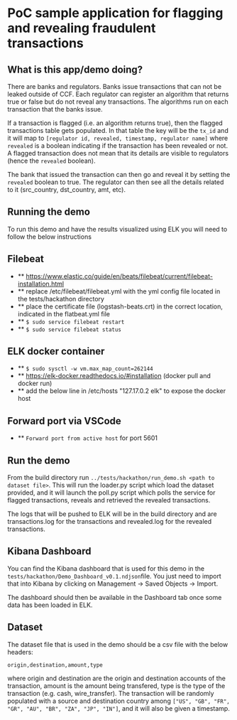 # PoC sample application for flagging and revealing fraudulent transactions

## What is this app/demo doing?

There are banks and regulators. Banks issue transactions that can not be leaked outside of CCF. Each regulator can register an
algorithm that returns true or false but do not reveal any transactions. The algorithms run on each transaction that the banks issue.

If a transaction is flagged (i.e. an algorithm returns true), then the flagged transactions table gets populated. In that table the
key will be the `tx_id` and it will map to `[regulator id, revealed, timestamp, regulator name]` where `revealed` is a boolean 
indicating  if the transaction has been revealed or not. A flagged transaction does not mean that its details are visible to regulators 
(hence the `revealed` boolean). 

The bank that issued the transaction can then go and reveal it by setting the `revealed` boolean to true. The regulator can then see
all the details related to it (src_country, dst_country, amt, etc).

## Running the demo

To run this demo and have the results visualized using ELK you will need to follow the below instructions

## Filebeat

* ** https://www.elastic.co/guide/en/beats/filebeat/current/filebeat-installation.html
* ** replace /etc/filebeat/filebeat.yml with the yml config file located in the tests/hackathon directory
* ** place the certificate file (logstash-beats.crt) in the correct location, indicated in the flatbeat.yml file
* ** `$ sudo service filebeat restart`
* ** `$ sudo service filebeat status`

## ELK docker container 

* ** `$ sudo sysctl -w vm.max_map_count=262144`
* ** https://elk-docker.readthedocs.io/#installation (docker pull and docker run)
* ** add the below line in /etc/hosts "127.17.0.2 elk" to expose the docker host

## Forward port via VSCode

* ** `Forward port from active host` for port 5601

## Run the demo

From the build directory run `../tests/hackathon/run_demo.sh <path to dataset file>`. This will run the loader.py script which load
the dataset provided, and it will launch the poll.py script which polls the service for flagged transactions, reveals and retrieved 
the revealed transactions. 

The logs that will be pushed to ELK will be in the build directory and are transactions.log for the transactions and revealed.log
for the revealed transactions.

## Kibana Dashboard

You can find the Kibana dashboard that is used for this demo in the `tests/hackathon/Demo_Dashboard_v0.1.ndjson`file. 
You just need to import that into Kibana by clicking on Management -> Saved Objects -> Import. 

The dashboard should then be available in the Dashboard tab once some data has been loaded in ELK.

## Dataset

The dataset file that is used in the demo should be a csv file with the below headers:

`origin,destination,amount,type`

where origin and destination are the origin and destination accounts of the transaction, amount is the amount being transfered,
type is the type of the transaction (e.g. cash, wire_transfer). The transaction will be randomly populated with a source and
destination country among `["US", "GB", "FR", "GR", "AU", "BR", "ZA", "JP", "IN"]`, and it will also be given a timestamp.